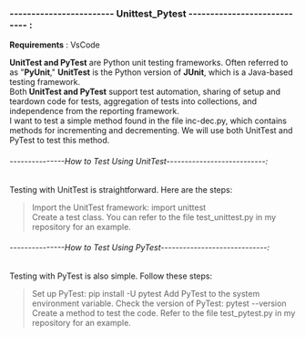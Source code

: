 ### ------------------------ Unittest_Pytest ---------------------------- :
**Requirements** : VsCode <br>


**UnitTest and PyTest** are Python unit testing frameworks. Often referred to as "**PyUnit**," **UnitTest** is the Python version of **JUnit**, which is a Java-based testing framework.<br>
Both **UnitTest and PyTest** support test automation, sharing of setup and teardown code for tests, aggregation of tests into collections, and independence from the reporting framework.<br>
I want to test a simple method found in the file inc-dec.py, which contains methods for incrementing and decrementing. We will use both UnitTest and PyTest to test this method.<br>
###### ---------------How to Test Using UnitTest---------------------------:<br>
Testing with UnitTest is straightforward. Here are the steps:<br>
> Import the UnitTest framework: import unittest<br>
> Create a test class. You can refer to the file test_unittest.py in my repository for an example.<br>

###### ---------------How to Test Using PyTest-----------------------------:<br>
Testing with PyTest is also simple. Follow these steps:<br>
> Set up PyTest: pip install -U pytest
> Add PyTest to the system environment variable.
> Check the version of PyTest: pytest --version
> Create a method to test the code. Refer to the file test_pytest.py in my repository for an example.
